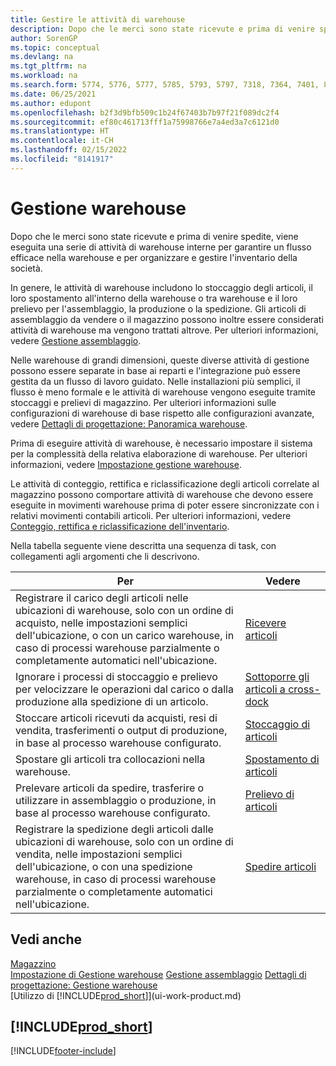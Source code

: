```yaml
---
title: Gestire le attività di warehouse
description: Dopo che le merci sono state ricevute e prima di venire spedite, viene eseguita una serie di attività di warehouse interne per garantire un flusso efficace nella warehouse.
author: SorenGP
ms.topic: conceptual
ms.devlang: na
ms.tgt_pltfrm: na
ms.workload: na
ms.search.form: 5774, 5776, 5777, 5785, 5793, 5797, 7318, 7364, 7401, 8909, 9000, 9008, 9009, 9050, 9053, 9056
ms.date: 06/25/2021
ms.author: edupont
ms.openlocfilehash: b2f3d9bfb509c1b24f67403b7b97f21f089dc2f4
ms.sourcegitcommit: ef80c461713fff1a75998766e7a4ed3a7c6121d0
ms.translationtype: HT
ms.contentlocale: it-CH
ms.lasthandoff: 02/15/2022
ms.locfileid: "8141917"
---
```

# <a name="warehouse-management"></a>Gestione warehouse

Dopo che le merci sono state ricevute e prima di venire spedite, viene eseguita una serie di attività di warehouse interne per garantire un flusso efficace nella warehouse e per organizzare e gestire l'inventario della società.

In genere, le attività di warehouse includono lo stoccaggio degli articoli, il loro spostamento all'interno della warehouse o tra warehouse e il loro prelievo per l'assemblaggio, la produzione o la spedizione. Gli articoli di assemblaggio da vendere o il magazzino possono inoltre essere considerati attività di warehouse ma vengono trattati altrove. Per ulteriori informazioni, vedere [Gestione assemblaggio](assembly-assemble-items.md).  

Nelle warehouse di grandi dimensioni, queste diverse attività di gestione possono essere separate in base ai reparti e l'integrazione può essere gestita da un flusso di lavoro guidato. Nelle installazioni più semplici, il flusso è meno formale e le attività di warehouse vengono eseguite tramite stoccaggi e prelievi di magazzino. Per ulteriori informazioni sulle configurazioni di warehouse di base rispetto alle configurazioni avanzate, vedere [Dettagli di progettazione: Panoramica warehouse](design-details-warehouse-overview.md).

Prima di eseguire attività di warehouse, è necessario impostare il sistema per la complessità della relativa elaborazione di warehouse. Per ulteriori informazioni, vedere [Impostazione gestione warehouse](warehouse-setup-warehouse.md).

Le attività di conteggio, rettifica e riclassificazione degli articoli correlate al magazzino possono comportare attività di warehouse che devono essere eseguite in movimenti warehouse prima di poter essere sincronizzate con i relativi movimenti contabili articoli. Per ulteriori informazioni, vedere [Conteggio, rettifica e riclassificazione dell'inventario](inventory-how-count-adjust-reclassify.md).

 Nella tabella seguente viene descritta una sequenza di task, con collegamenti agli argomenti che li descrivono.   

|**Per**|**Vedere**|  
|------------|-------------|  
|Registrare il carico degli articoli nelle ubicazioni di warehouse, solo con un ordine di acquisto, nelle impostazioni semplici dell'ubicazione, o con un carico warehouse, in caso di processi warehouse parzialmente o completamente automatici nell'ubicazione.|[Ricevere articoli](warehouse-how-receive-items.md)|
|Ignorare i processi di stoccaggio e prelievo per velocizzare le operazioni dal carico o dalla produzione alla spedizione di un articolo.|[Sottoporre gli articoli a cross-dock](warehouse-how-to-cross-dock-items.md)|
|Stoccare articoli ricevuti da acquisti, resi di vendita, trasferimenti o output di produzione, in base al processo warehouse configurato.|[Stoccaggio di articoli](warehouse-put-away-items.md)|
|Spostare gli articoli tra collocazioni nella warehouse.|[Spostamento di articoli](warehouse-move-items.md)|
|Prelevare articoli da spedire, trasferire o utilizzare in assemblaggio o produzione, in base al processo warehouse configurato.|[Prelievo di articoli](warehouse-pick-items.md)|
|Registrare la spedizione degli articoli dalle ubicazioni di warehouse, solo con un ordine di vendita, nelle impostazioni semplici dell'ubicazione, o con una spedizione warehouse, in caso di processi warehouse parzialmente o completamente automatici nell'ubicazione.|[Spedire articoli](warehouse-how-ship-items.md)|  

## <a name="see-also"></a>Vedi anche

[Magazzino](inventory-manage-inventory.md)  
[Impostazione di Gestione warehouse](warehouse-setup-warehouse.md) 
[Gestione assemblaggio](assembly-assemble-items.md)
[Dettagli di progettazione: Gestione warehouse](design-details-warehouse-management.md)  
[Utilizzo di [!INCLUDE[prod_short](includes/prod_short.md)]](ui-work-product.md)  

## [!INCLUDE[prod_short](includes/free_trial_md.md)]  


[!INCLUDE[footer-include](includes/footer-banner.md)]